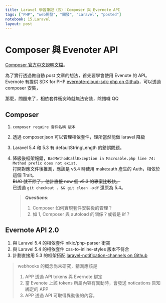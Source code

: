 ```yaml
---
title: Laravel 學習筆記（五）：Composer 與 Evernote API
tags: ["PHP", "web開發", "開發", "Laravel", "posted"]
notebook: 15.Laravel
layout: post
---
```


# Composer 與 Evenoter API
[Composer 官方中文說明文檔][1]。  
  
為了實行透過做自動 post 文章的想法，首先要學會使用 Evenote 的 API。  
Evernote 有提供 SDK for PHP [evernote-cloud-sdk-php on Github][2]，可以透過 composer 安裝，
  
那麼，問題來了，相依套件衝突時就無法安裝，除錯囉 QQ

## Composer
1. `composer require 套件名稱 版本`
2. 透過 composer.json 可以管理相依套件，理所當然能做 laravel 降級
3. Laravel 5.4 和 5.3 有 defaultStringLength 的錯誤問題。
4. 降級後框架報錯，`BadMethodCallException in Macroable.php line 74: Method prefix does not exist.`  
打開對應文件後推測，應該是 v5.4 時使用 make:auth 產生的 Auth，相依於這個 Trait。  
~~BUG 就不除了，估計直接 new 個 v5.3 的專案比較快。~~  
已透過 `git checkout . && git clean -xdf` 還原為 5.4。

    > ***Questions***:
    > 1. Composer 如何實現套件安裝後的管理？
    > 2. 如 1, Composer 與 autoload 的關係？或者是 iif？

## Evernote API 2.0
1. 與 Laravel 5.4 的相依套件 nikic/php-parser 衝突
2. 與 Laravel 5.4 的相依套件 css-to-inline-styles 版本不符合
3. 計劃直接用 5.3 的框架搭配 [laravel-notification-channels on Github][3]

> webhooks 的概念尚未研究，猜測應該是
> 1. APP 透過 API tokens 與 Evernote 綁定
> 2. 當 Evenote 上該 tokens 所屬內容有異動時，會發送 notications 告知綁定的 APP
> 3. APP 透過 API 可取得異動後的內容。

[1]: https://getcomposer.ycnets.com/doc/03-cli.md "Composer 官方中文說明文檔"
[2]: https://github.com/evernote/evernote-cloud-sdk-php "Evernote Cloud SDK for PHP"
[3]: https://github.com/laravel-notification-channels/evernote "Evernote notifications channel for Laravel 5.3"